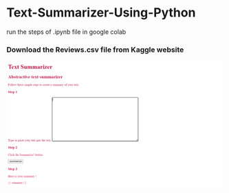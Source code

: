 # Text-Summarizer-Using-Python

run the steps of .ipynb file in google colab

### Download the Reviews.csv file from Kaggle website

![This is an image](https://github.com/eishaarif19/Text-Summarizer-Using-Python/blob/d19b8e428252626ad9b284ee9f4c10547371c3c4/display.png)
